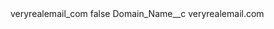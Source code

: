 <?xml version="1.0" encoding="UTF-8"?>
<CustomMetadata xmlns="http://soap.sforce.com/2006/04/metadata" xmlns:xsi="http://www.w3.org/2001/XMLSchema-instance" xmlns:xsd="http://www.w3.org/2001/XMLSchema">
    <label>veryrealemail_com</label>
    <protected>false</protected>
    <values>
        <field>Domain_Name__c</field>
        <value xsi:type="xsd:string">veryrealemail.com</value>
    </values>
</CustomMetadata>
